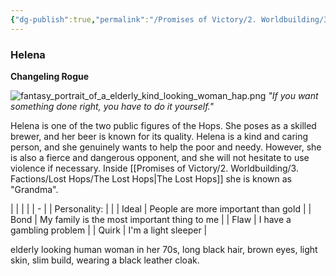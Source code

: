 ```yaml
---
{"dg-publish":true,"permalink":"/Promises of Victory/2. Worldbuilding/3. Factions/Lost Hops/Helena/","title":"Helena","noteIcon":""}
---
```








### Helena

**Changeling Rogue**

![fantasy_portrait_of_a_elderly_kind_looking_woman_hap.png](/img/user/Pictures/fantasy_portrait_of_a_elderly_kind_looking_woman_hap.png)
_"If you want something done right, you have to do it yourself."_

Helena is one of the two public figures of the Hops. She poses as a skilled brewer, and her beer is known for its quality. Helena is a kind and caring person, and she genuinely wants to help the poor and needy. However, she is also a fierce and dangerous opponent, and she will not hesitate to use violence if necessary. Inside [[Promises of Victory/2. Worldbuilding/3. Factions/Lost Hops/The Lost Hops\|The Lost Hops]] she is known as "Grandma".

|              |                                             |
|  | - |
| Personality: |                                             |
| Ideal        | People are more important than gold         |
| Bond         | My family is the most important thing to me |
| Flaw         | I have a gambling problem                   |
| Quirk        | I'm a light sleeper                         |

elderly looking human woman in her 70s, long black hair, brown eyes, light skin, slim build, wearing a black leather cloak.